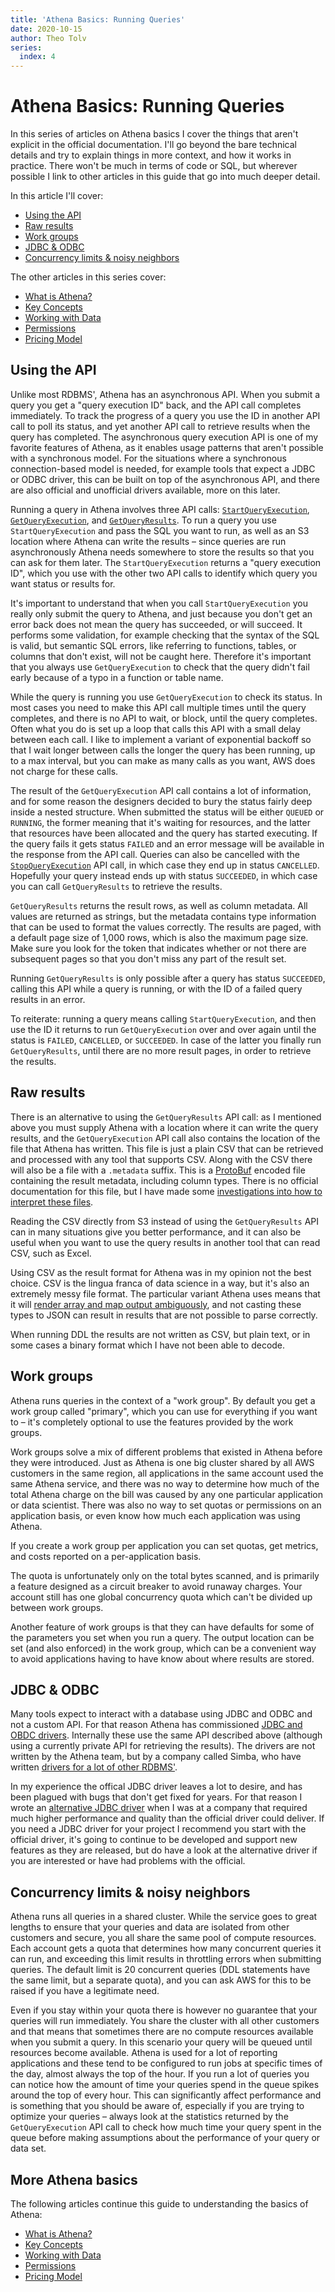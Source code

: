 ```yaml
---
title: 'Athena Basics: Running Queries'
date: 2020-10-15
author: Theo Tolv
series:
  index: 4
---
```

# Athena Basics: Running Queries

In this series of articles on Athena basics I cover the things that aren't explicit in the official documentation. I'll go beyond the bare technical details and try to explain things in more context, and how it works in practice. There won't be much in terms of code or SQL, but wherever possible I link to other articles in this guide that go into much deeper detail.

In this article I'll cover:

* [Using the API](#using-the-api)
* [Raw results](#raw-results)
* [Work groups](#work-groups)
* [JDBC & ODBC](#jdbc-odbc)
* [Concurrency limits & noisy neighbors](#concurrency-limits-noisy-neighbors)

The other articles in this series cover:

* [What is Athena?](/articles/athena-basics-what-is-athena/)
* [Key Concepts](/articles/athena-basics-key-concepts/)
* [Working with Data](/articles/athena-basics-working-with-data/)
* [Permissions](/articles/athena-basics-permissions/)
* [Pricing Model](/articles/athena-basics-pricing-model/)

## Using the API

Unlike most RDBMS', Athena has an asynchronous API. When you submit a query you get a "query execution ID" back, and the API call completes immediately. To track the progress of a query you use the ID in another API call to poll its status, and yet another API call to retrieve results when the query has completed. The asynchronous query execution API is one of my favorite features of Athena, as it enables usage patterns that aren't possible with a synchronous model. For the situations where a synchronous connection-based model is needed, for example tools that expect a JDBC or ODBC driver, this can be built on top of the asynchronous API, and there are also official and unofficial drivers available, more on this later.

Running a query in Athena involves three API calls: [`StartQueryExecution`](https://docs.aws.amazon.com/athena/latest/APIReference/API_StartQueryExecution.html), [`GetQueryExecution`](https://docs.aws.amazon.com/athena/latest/APIReference/API_GetQueryExecution.html), and [`GetQueryResults`](https://docs.aws.amazon.com/athena/latest/APIReference/API_GetQueryResults.html). To run a query you use `StartQueryExecution` and pass the SQL you want to run, as well as an S3 location where Athena can write the results – since queries are run asynchronously Athena needs somewhere to store the results so that you can ask for them later. The `StartQueryExecution` returns a "query execution ID", which you use with the other two API calls to identify which query you want status or results for.

It's important to understand that when you call `StartQueryExecution` you really only submit the query to Athena, and just because you don't get an error back does not mean the query has succeeded, or will succeed. It performs some validation, for example checking that the syntax of the SQL is valid, but semantic SQL errors, like referring to functions, tables, or columns that don't exist, will not be caught here. Therefore it's important that you always use `GetQueryExecution` to check that the query didn't fail early because of a typo in a function or table name.

While the query is running you use `GetQueryExecution` to check its status. In most cases you need to make this API call multiple times until the query completes, and there is no API to wait, or block, until the query completes. Often what you do is set up a loop that calls this API with a small delay between each call. I like to implement a variant of exponential backoff so that I wait longer between calls the longer the query has been running, up to a max interval, but you can make as many calls as you want, AWS does not charge for these calls.

The result of the `GetQueryExecution` API call contains a lot of information, and for some reason the designers decided to bury the status fairly deep inside a nested structure. When submitted the status will be either `QUEUED` or `RUNNING`, the former meaning that it's waiting for resources, and the latter that resources have been allocated and the query has started executing. If the query fails it gets status `FAILED` and an error message will be available in the response from the API call. Queries can also be cancelled with the [`StopQueryExecution`](https://docs.aws.amazon.com/athena/latest/APIReference/API_StopQueryExecution.html) API call, in which case they end up in status `CANCELLED`. Hopefully your query instead ends up with status `SUCCEEDED`, in which case you can call `GetQueryResults` to retrieve the results.

`GetQueryResults` returns the result rows, as well as column metadata. All values are returned as strings, but the metadata contains type information that can be used to format the values correctly. The results are paged, with a default page size of 1,000 rows, which is also the maximum page size. Make sure you look for the token that indicates whether or not there are subsequent pages so that you don't miss any part of the result set.

Running `GetQueryResults` is only possible after a query has status `SUCCEEDED`, calling this API while a query is running, or with the ID of a failed query results in an error.

To reiterate: running a query means calling `StartQueryExecution`, and then use the ID it returns to run `GetQueryExecution` over and over again until the status is `FAILED`, `CANCELLED`, or `SUCCEEDED`. In case of the latter you finally run `GetQueryResults`, until there are no more result pages, in order to retrieve the results.

## Raw results

There is an alternative to using the `GetQueryResults` API call: as I mentioned above you must supply Athena with a location where it can write the query results, and the `GetQueryExecution` API call also contains the location of the file that Athena has written. This file is just a plain CSV that can be retrieved and processed with any tool that supports CSV. Along with the CSV there will also be a file with a `.metadata` suffix. This is a [ProtoBuf](https://developers.google.com/protocol-buffers/) encoded file containing the result metadata, including column types. There is no official documentation for this file, but I have made some [investigations into how to interpret these files](https://gist.github.com/iconara/4969c247e8abb69600cdbe6f4b20f50b).

Reading the CSV directly from S3 instead of using the `GetQueryResults` API can in many situations give you better performance, and it can also be useful when you want to use the query results in another tool that can read CSV, such as Excel.

Using CSV as the result format for Athena was in my opinion not the best choice. CSV is the lingua franca of data science in a way, but it's also an extremely messy file format. The particular variant Athena uses means that it will [render array and map output ambiguously](https://athena.guide/articles/complex-types/#complex-types-in-results), and not casting these types to JSON can result in results that are not possible to parse correctly.

When running DDL the results are not written as CSV, but plain text, or in some cases a binary format which I have not been able to decode.

## Work groups

Athena runs queries in the context of a "work group". By default you get a work group called "primary", which you can use for everything if you want to – it's completely optional to use the features provided by the work groups.

Work groups solve a mix of different problems that existed in Athena before they were introduced. Just as Athena is one big cluster shared by all AWS customers in the same region, all applications in the same account used the same Athena service, and there was no way to determine how much of the total Athena charge on the bill was caused by any one particular application or data scientist. There was also no way to set quotas or permissions on an application basis, or even know how much each application was using Athena.

If you create a work group per application you can set quotas, get metrics, and costs reported on a per-application basis.

The quota is unfortunately only on the total bytes scanned, and is primarily a feature designed as a circuit breaker to avoid runaway charges. Your account still has one global concurrency quota which can't be divided up between work groups.

Another feature of work groups is that they can have defaults for some of the parameters you set when you run a query. The output location can be set (and also enforced) in the work group, which can be a convenient way to avoid applications having to have know about where results are stored.

## JDBC & ODBC

Many tools expect to interact with a database using JDBC and ODBC and not a custom API. For that reason Athena has commissioned [JDBC and OBDC drivers](https://docs.aws.amazon.com/athena/latest/ug/athena-bi-tools-jdbc-odbc.html). Internally these use the same API described above (although using a currently private API for retrieving the results). The drivers are not written by the Athena team, but by a company called Simba, who have written [drivers for a lot of other RDBMS'](https://www.simba.com/drivers/).

In my experience the offical JDBC driver leaves a lot to desire, and has been plagued with bugs that don't get fixed for years. For that reason I wrote an [alternative JDBC driver](http://github.com/burtcorp/athena-jdbc/) when I was at a company that required much higher performance and quality than the official driver could deliver. If you need a JDBC driver for your project I recommend you start with the official driver, it's going to continue to be developed and support new features as they are released, but do have a look at the alternative driver if you are interested or have had problems with the official.

## Concurrency limits & noisy neighbors

Athena runs all queries in a shared cluster. While the service goes to great lengths to ensure that your queries and data are isolated from other customers and secure, you all share the same pool of compute resources. Each account gets a quota that determines how many concurrent queries it can run, and exceeding this limit results in throttling errors when submitting queries. The default limit is 20 concurrent queries (DDL statements have the same limit, but a separate quota), and you can ask AWS for this to be raised if you have a legitimate need.

Even if you stay within your quota there is however no guarantee that your queries will run immediately. You share the cluster with all other customers and that means that sometimes there are no compute resources available when you submit a query. In this scenario your query will be queued until resources become available. Athena is used for a lot of reporting applications and these tend to be configured to run jobs at specific times of the day, almost always the top of the hour. If you run a lot of queries you can notice how the amount of time your queries spend in the queue spikes around the top of every hour. This can significantly affect performance and is something that you should be aware of, especially if you are trying to optimize your queries – always look at the statistics returned by the `GetQueryExecution` API call to check how much time your query spent in the queue before making assumptions about the performance of your query or data set.

## More Athena basics

The following articles continue this guide to understanding the basics of Athena:

* [What is Athena?](/articles/athena-basics-what-is-athena/)
* [Key Concepts](/articles/athena-basics-key-concepts/)
* [Working with Data](/articles/athena-basics-working-with-data/)
* [Permissions](/articles/athena-basics-permissions/)
* [Pricing Model](/articles/athena-basics-pricing-model/)
